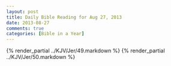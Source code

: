 ```yaml
---
layout: post
title: Daily Bible Reading for Aug 27, 2013
date: 2013-08-27
comments: true
categories: [Bible in a Year]
---
```

{% render_partial ../KJV/Jer/49.markdown %}
{% render_partial ../KJV/Jer/50.markdown %}
